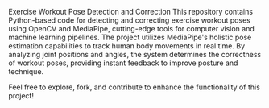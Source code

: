 Exercise Workout Pose Detection and Correction
This repository contains Python-based code for detecting and correcting exercise workout poses using OpenCV and MediaPipe, cutting-edge tools for computer vision and machine learning pipelines.
The project utilizes MediaPipe's holistic pose estimation capabilities to track human body movements in real time. By analyzing joint positions and angles, the system determines the correctness of workout poses, providing instant feedback to improve posture and technique.


Feel free to explore, fork, and contribute to enhance the functionality of this project!
